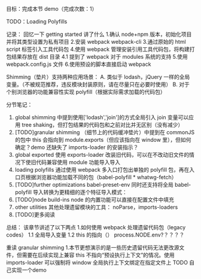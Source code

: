 目标：完成本节 demo（完成次数：1）

TODO：Loading Polyfills

记录：
回忆一下 getting started 讲了什么 1.确认 node+npm 版本，初始化项目并将其类型设置为私有项目 2.安装 webpack webpack-cli 3.通过原始的 html script 标签引入工具代码包 4.使用 webpack 管理安装引用工具代码包，将构建打包结果存放在 dist 目录
4.1 提到了 webpack 对于 modules 系统的支持 5.使用 webpack.config.js 文件 6.使用预设的脚本直接启动 webpack

Shimming（垫片）支持两种应用场景：
A. 类似于 lodash，jQuery 一样的全局变量。（不被规范推荐，违反模块封装原则，请在尽量只在必要时使用）
B. 对于个别浏览器的功能兼容性实现 polyfill（根据实际需求加载的代码包）

分节笔记：

1. global shimming 中提到使用['lodash','join']的方式全局引入 join 变量可以应用 tree shaking，但打包结果的代码包和之前对比并无区别（没有减少）
2. [TODO]granular shimming （细节上的代码缓冲垫片）中提到在 commonJS 的包中 this 会指向到 module.exports（但应该指向在 window 里），但如何确定？demo 还缺失了 imports-loader 的安装指示？
3. global exported 使用 exports-loader 改装旧代码，可以在不改动旧文件的情况下使旧代码兼容使用 module 功能导入导入
4. loading polyfills 通过使用 webpack 多入口打包出单独的 polyfill 包，再在入口页根据浏览器功能加载不同的包（babel-polyfill \* whatwg-fetch）
5. [TODO]further optimizations babel-preset-env 同时还支持将全局 babel-polyfill 导入转换为更精细的逐个特征导入模式：
6. [TODO]node build-ins node 的内置功能可以直接在配置文件中填充
7. other utilities 其他处理遗留模块的工具： noParse，imports-loaders
8. [TODO]更多阅读

总结：
该章节讲述了以下两点 1.如何使用 webpack 处理遗留代码包（legacy codes）
1.1 全局导入变量
1.2 this 的指向（）
process.NODE.env?？？？？

重读 granular shimming 1.本节更想演示的是一些历史遗留代码无法更改源文件，但需要在后续实现上兼容 this 不指向“预设执行上下文”的情况。使用 imports-loader 可以强制将 window 全局执行上下文绑定在指定文件上
TODO 自己实现一个demo